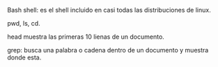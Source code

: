 Bash shell: es el shell incluido en casi todas las distribuciones de linux. 

pwd, ls, cd.

head muestra las primeras 10 lienas de un documento. 

grep: busca una palabra o cadena dentro de un documento y muestra donde esta. 



